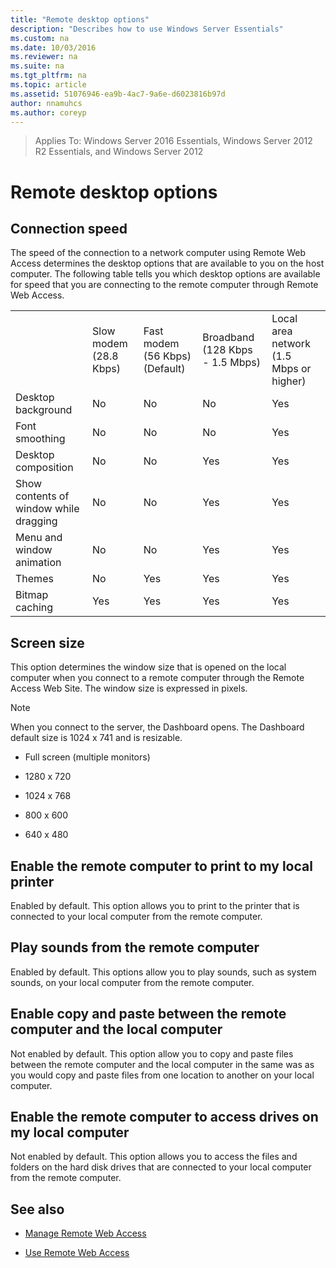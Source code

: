 ```yaml
---
title: "Remote desktop options"
description: "Describes how to use Windows Server Essentials"
ms.custom: na
ms.date: 10/03/2016
ms.reviewer: na
ms.suite: na
ms.tgt_pltfrm: na
ms.topic: article
ms.assetid: 51076946-ea9b-4ac7-9a6e-d6023816b97d
author: nnamuhcs
ms.author: coreyp
---
```


>Applies To: Windows Server 2016 Essentials, Windows Server 2012 R2 Essentials, and Windows Server 2012


# Remote desktop options
 
  
## Connection speed  
 The speed of the connection to a network computer using Remote Web Access determines the desktop options that are available to you on the host computer. The following table tells you which desktop options are available for speed that you are connecting to the remote computer through Remote Web Access.  
  
||||||  
|-|-|-|-|-|  
||Slow modem (28.8 Kbps)|Fast modem (56 Kbps) (Default)|Broadband (128 Kbps - 1.5 Mbps)|Local area network (1.5 Mbps or higher)|  
|Desktop background|No|No|No|Yes|  
|Font smoothing|No|No|No|Yes|  
|Desktop composition|No|No|Yes|Yes|  
|Show contents of window while dragging|No|No|Yes|Yes|  
|Menu and window animation|No|No|Yes|Yes|  
|Themes|No|Yes|Yes|Yes|  
|Bitmap caching|Yes|Yes|Yes|Yes|  
  
## Screen size  
 This option determines the window size that is opened on the local computer when you connect to a remote computer through the Remote Access Web Site. The window size is expressed in pixels.  
  
> [!NOTE]
>  When you connect to the server, the Dashboard opens. The Dashboard default size is 1024 x 741 and is resizable.  
  
-   Full screen (multiple monitors)  
  
-   1280 x 720  
  
-   1024 x 768  
  
-   800 x 600  
  
-   640 x 480  
  
## Enable the remote computer to print to my local printer  
 Enabled by default. This option allows you to print to the printer that is connected to your local computer from the remote computer.  
  
## Play sounds from the remote computer  
 Enabled by default. This options allow you to play sounds, such as system sounds, on your local computer from the remote computer.  
  
## Enable copy and paste between the remote computer and the local computer  
 Not enabled by default. This option allow you to copy and paste files between the remote computer and the local computer in the same was as you would copy and paste files from one location to another on your local computer.  
  
## Enable the remote computer to access drives on my local computer  
 Not enabled by default. This option allows you to access the files and folders on the hard disk drives that are connected to your local computer from the remote computer.  
  
## See also  
  
-   [Manage Remote Web Access](../manage/Manage-Remote-Web-Access-in-Windows-Server-Essentials.md)  
  
-   [Use Remote Web Access](../use/Use-Remote-Web-Access-in-Windows-Server-Essentials.md)
